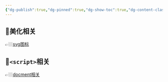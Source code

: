 ```yaml
---
{"dg-publish":true,"dg-pinned":true,"dg-show-toc":true,"dg-content-classes":true,"dg-note-icon":true,"tags":["dg-publish"],"sticker":"emoji//1f469-200d-1f4bb","permalink":"/digital garden相关/一些对blog有用的网站/","pinned":true,"contentClasses":"","dgShowToc":true,"dgPassFrontmatter":true,"noteIcon":true,"updated":"2024-10-12T15:47:50.318+08:00"}
---
```



🎨美化相关
---
👉🏼[svg图标](https://www.svgrepo.com/collection/noto-emojis/7)

🤖`<script>`相关
---
👉🏼[docment相关](https://developer.mozilla.org/zh-CN/docs/Web/API/Document)

